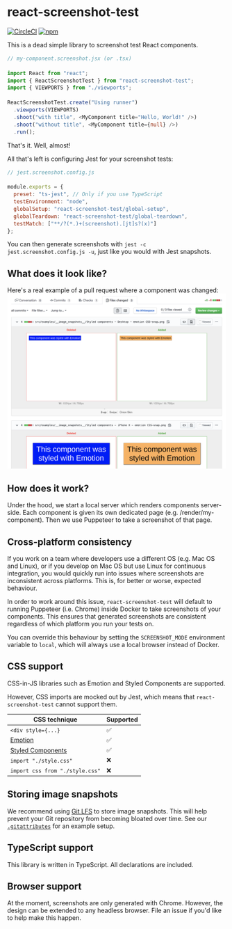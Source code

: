 # react-screenshot-test

[![CircleCI](https://img.shields.io/circleci/build/github/fwouts/react-screenshot-test)](https://circleci.com/gh/fwouts/react-screenshot-test/tree/master)
[![npm](https://img.shields.io/npm/v/react-screenshot-test)](https://www.npmjs.com/package/react-screenshot-test)

This is a dead simple library to screenshot test React components.

```typescript
// my-component.screenshot.jsx (or .tsx)

import React from "react";
import { ReactScreenshotTest } from "react-screenshot-test";
import { VIEWPORTS } from "./viewports";

ReactScreenshotTest.create("Using runner")
  .viewports(VIEWPORTS)
  .shoot("with title", <MyComponent title="Hello, World!" />)
  .shoot("without title", <MyComponent title={null} />)
  .run();
```

That's it. Well, almost!

All that's left is configuring Jest for your screenshot tests:

```js
// jest.screenshot.config.js

module.exports = {
  preset: "ts-jest", // Only if you use TypeScript
  testEnvironment: "node",
  globalSetup: "react-screenshot-test/global-setup",
  globalTeardown: "react-screenshot-test/global-teardown",
  testMatch: ["**/?(*.)+(screenshot).[jt]s?(x)"]
};
```

You can then generate screenshots with `jest -c jest.screenshot.config.js -u`,
just like you would with Jest snapshots.

## What does it look like?

Here's a real example of a pull request where a component was changed:
[![Example PR](example-pr.png)](https://github.com/fwouts/react-screenshot-test/pull/12/files#diff-e61c081cbc935befbe8d3333de26ff6d)

## How does it work?

Under the hood, we start a local server which renders components server-side. Each component is given its own dedicated page (e.g. /render/my-component). Then we use Puppeteer to take a screenshot of that page.

## Cross-platform consistency

If you work on a team where developers use a different OS (e.g. Mac OS and
Linux), or if you develop on Mac OS but use Linux for continuous integration,
you would quickly run into issues where screenshots are inconsistent across
platforms. This is, for better or worse, expected behaviour.

In order to work around this issue, `react-screenshot-test` will default to
running Puppeteer (i.e. Chrome) inside Docker to take screenshots of your
components. This ensures that generated screenshots are consistent regardless of
which platform you run your tests on.

You can override this behaviour by setting the `SCREENSHOT_MODE` environment
variable to `local`, which will always use a local browser instead of Docker.

## CSS support

CSS-in-JS libraries such as Emotion and Styled Components are supported.

However, CSS imports are mocked out by Jest, which means that `react-screenshot-test` cannot support them.

| CSS technique                                          | Supported |
| ------------------------------------------------------ | --------- |
| `<div style={...}`                                     | ✅        |
| [Emotion](https://emotion.sh)                          | ✅        |
| [Styled Components](https://www.styled-components.com) | ✅        |
| `import "./style.css"`                                 | ❌        |
| `import css from "./style.css"`                        | ❌        |

## Storing image snapshots

We recommend using [Git LFS](https://git-lfs.github.com) to store image
snapshots. This will help prevent your Git repository from becoming bloated over time. See our [`.gitattributes`](.gitattributes) for an example setup.

## TypeScript support

This library is written in TypeScript. All declarations are included.

## Browser support

At the moment, screenshots are only generated with Chrome. However, the design can be extended to any headless browser. File an issue if you'd like to help make this happen.
